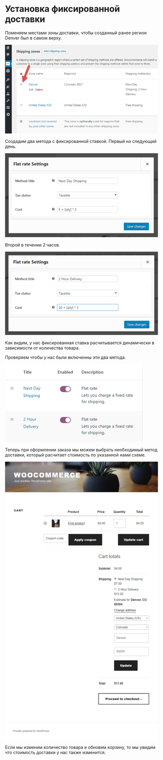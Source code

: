 # Установка фиксированной доставки

Поменяем местами зоны доставки, чтобы созданный ранее регион Denver был в самом верху.

![rearrange-shipping-zones.png](img/rearrange-shipping-zones.png)

Создадим два метода с фиксированной ставкой. Первый на следующий день.

![next-day-shipping.png](img/next-day-shipping.png)

Второй в течении 2 часов.

![two-hour-delivery.png](img/two-hour-delivery.png)

Как видим, у нас фиксированная ставка расчитывается динамически в зависимости от количества товара.

Проверяем чтобы у нас были включенны эти два метода.

![flat-rate-settings.png](img/flat-rate-settings.png)

Теперь при оформлении заказа мы можем выбрать необходимый метод доставки, который расчитает стоимость по указанной нами схеме.

![flat-rate-shipping-front-end.png](img/flat-rate-shipping-front-end.png)

Если мы изменим количество товара и обновим корзину, то мы увидим что стоимость доставки у нас также изменится.